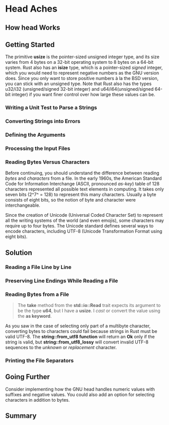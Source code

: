 # Head Aches

## How head Works

## Getting Started

The primitive **usize** is the pointer\-sized unsigned integer type, and its size varies from 4 bytes on a 32-bit operating system to 8 bytes on a 64-bit system. Rust also has an **isize** type, which is a pointer-sized *signed* integer, which you would need to represent negative numbers as the GNU version does. Since you only want to store positive numbers à la the BSD version, you can stick with an unsigned type. Note that Rust also has the types u32/i32 (unsigned/signed 32-bit integer)
and u64/i64(unsigned/signed 64-bit integer) if you want finer control over how large these values can be.


### Writing a Unit Test to Parse a Strings

### Converting Strings into Errors

### Defining the Arguments

### Processing the Input Files

### Reading Bytes Versus Characters

Before continuing, you should understand the difference between reading *bytes* and *characters* from a file. In the early 1960s, the American Standard Code for Information Interchange (ASCII, pronounced *as\-key*) table of 128 characters represented all possible text elements in computing. It takes only seven bits (2^7^ = 128) to represent this many characters. Usually a byte consists of eight bits, so the notion of byte and character were interchangeable.

Since the creation of Unicode (Universal Coded Character Set) to represent all the writing systems of the world (and even emojis),  some characters may require up to four bytes. The Unicode standard defines several ways to encode characters, including UTF\-8 (Unicode Transformation Format using eight bits).  

## Solution

### Reading a File Line by Line

### Preserving Line Endings While Reading a File

### Reading Bytes from a File

>The **take** method from the **std::io::Read** trait expects its argument to be the type **u64**, but I have a **usize**. I *cast* or convert the value using the **as keyword**.

As you saw in the case of selecting only part of a multibyte character, converting bytes to characters could fail because strings in Rust must be valid UTF-8. The **string::from_utf8 function** will return an **Ok** only if the string is valid, but **string::from_utf8_lossy** will convert invalid UTF-8 sequences to the *unknown* or *replacement* character.

### Printing the File Separators



## Going Further

Consider implementing how the GNU head handles numeric values with suffixes and negative values.
You could also add an option for selecting characters in addition to bytes.


## Summary
